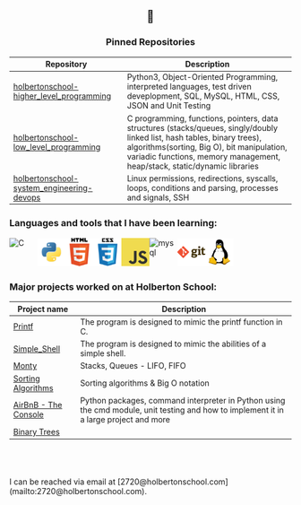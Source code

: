 <h2 align="center"> 🥰 </h2>


<h3 align="center">Pinned Repositories</h3>

| Repository | Description |
| --- | --- |
| [ holbertonschool-higher_level_programming](https://github.com/cmdelcarmen/holbertonschool-higher_level_programming) | Python3, Object-Oriented Programming, interpreted languages, test driven deveplopment, SQL, MySQL, HTML, CSS, JSON and Unit Testing |
| [ holbertonschool-low_level_programming](https://github.com/cmdelcarmen/holbertonschool-low_level_programming) | C programming, functions, pointers, data structures (stacks/queues, singly/doubly linked list, hash tables, binary trees), algorithms(sorting, Big O), bit manipulation, variadic functions, memory management, heap/stack, static/dynamic libraries |
| [ holbertonschool-system_engineering-devops](https://github.com/cmdelcarmen/holberton-system_engineering-devops) | Linux permissions, redirections, syscalls, loops, conditions and parsing, processes and signals, SSH |

<h3>Languages and tools that I have been learning:</h3>

<a href="https://github.com/cmdelcarmen/holbertonschool-low_level_programming">
  <img align="left" alt="C" width="50px" src="https://cdn.iconscout.com/icon/free/png-512/c-programming-569564.png" />
</a>
<a href="https://github.com/cmdelcarmen/holbertonschool-higher_level_programming">
  <img align="left" alt="Python" width="50px" src="https://raw.githubusercontent.com/github/explore/80688e429a7d4ef2fca1e82350fe8e3517d3494d/topics/python/python.png" />
</a>
<a href="https://github.com/cmdelcarmen/holbertonschool-higher_level_programming">
  <img align="left" alt="html" width="50px" src="https://raw.githubusercontent.com/github/explore/80688e429a7d4ef2fca1e82350fe8e3517d3494d/topics/html/html.png" />
</a>
<a href="https://github.com/cmdelcarmen/holbertonschool-higher_level_programming">
  <img align="left" alt="css" width="50px" src="https://raw.githubusercontent.com/github/explore/80688e429a7d4ef2fca1e82350fe8e3517d3494d/topics/css/css.png" />
</a>
<a href="https://github.com/cmdelcarmen">
  <img align="left" alt="JS" width="50px" src="https://raw.githubusercontent.com/github/explore/80688e429a7d4ef2fca1e82350fe8e3517d3494d/topics/javascript/javascript.png" />
</a>
<a href="https://github.com/cmdelcarmen">
  <img align="left" alt="mysql" width="50px" height="50px" src="https://kinsta.com/fr/wp-content/uploads/sites/4/2019/04/logo-mysql-1.svg" />
</a>
<a href="https://github.com/cmdelcarmen">
  <img align="left" alt="git" width="50px" height="50px" src="https://raw.githubusercontent.com/github/explore/80688e429a7d4ef2fca1e82350fe8e3517d3494d/topics/git/git.png" />
</a>
<a href="https://github.com/cmdelcarmen/holberton-system_engineering-devops">
  <img align="left" alt="linux" width="50px" src="https://raw.githubusercontent.com/github/explore/80688e429a7d4ef2fca1e82350fe8e3517d3494d/topics/linux/linux.png" />
</a>
<br><br>
<h3><br>Major projects worked on at Holberton School:</h3>

| Project name | Description |
| --- | --- |
|[Printf](https://github.com/cmdelcarmen/printf)| The program is designed to mimic the printf function in C.|
|[Simple_Shell](https://github.com/cmdelcarmen/simple_shell)| The program is designed to mimic the abilities of a simple shell. |
|[Monty](https://github.com/dhreyes/monty) | Stacks, Queues - LIFO, FIFO |
|[Sorting Algorithms](https://github.com/cmdelcarmen/sorting_algorithms)| Sorting algorithms & Big O notation |
|[AirBnB - The Console](https://github.com/cmdelcarmen/AirBnB_clone)| Python packages, command interpreter in Python using the cmd module, unit testing and how to implement it in a large project and more|
|[Binary Trees](https://github.com/cmdelcarmen/binary_trees)| <description >|
<br>
<h4></h4>
<a href="https://www.freecodecamp.org/cmdelcarmen" target="_blank"></a>
<a href="https://www.linkedin.com/in/caroline-delcarmen-8abb25205/n" target="_blank"></a> 
<a href="https://stackoverflow.com/users/15119783/caroline?tab=profile" target="_blank"></a> 
<a href="https://www.hackerrank.com/cmdelcarmen?hr_r=1" target="_blank"></a>
<br>
I can be reached via email at [2720@holbertonschool.com](mailto:2720@holbertonschool.com).
